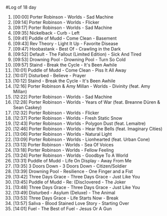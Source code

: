 #Log of 18 day

1. [00:00] Porter Robinson - Worlds - Sad Machine
1. [09:14] Porter Robinson - Worlds - Flicker
1. [09:17] Porter Robinson - Worlds - Sad Machine
1. [09:35] Nickelback - Curb - Left
1. [09:41] Puddle of Mudd - Come Clean - Basement
1. [09:43] Rev Theory - Light It Up - Favorite Disease
1. [09:47] Hoobastank - Best Of - Crawling in the Dark
1. [09:52] Default - The Fallout (Limited Edition) - Sick And Tired
1. [09:53] Drowning Pool - Drowning Pool - Turn So Cold
1. [09:57] Staind - Break the Cycle - It's Been Awhile
1. [10:01] Puddle of Mudd - Come Clean - Piss It All Away
1. [10:07] Disturbed - Believe - Prayer
1. [10:12] Staind - Break the Cycle - It's Been Awhile
1. [12:16] Porter Robinson & Amy Millan - Worlds - Divinity (feat. Amy Millan)
1. [12:22] Porter Robinson - Worlds - Sad Machine
1. [12:28] Porter Robinson - Worlds - Years of War (feat. Breanne Düren & Sean Caskey)
1. [12:32] Porter Robinson - Worlds - Flicker
1. [12:37] Porter Robinson - Worlds - Fresh Static Snow
1. [12:43] Porter Robinson - Worlds - Polygon Dust (feat. Lemaitre)
1. [12:46] Porter Robinson - Worlds - Hear the Bells (feat. Imaginary Cities)
1. [13:06] Porter Robinson - Worlds - Natural Light
1. [13:09] Porter Robinson - Worlds - Lionhearted (feat. Urban Cone)
1. [13:13] Porter Robinson - Worlds - Sea Of Voices
1. [13:18] Porter Robinson - Worlds - Fellow Feeling
1. [13:24] Porter Robinson - Worlds - Goodbye To A World
1. [13:31] Puddle of Mudd - Life On Display - Away From Me
1. [13:35] 3 Doors Down - 3 Doors Down - Citizen/Soldier
1. [13:39] Drowning Pool - Resilience - One Finger and a Fist
1. [13:42] Three Days Grace - Three Days Grace - Just Like You
1. [13:45] Puddle of Mudd - Re: (Disc)overed - The Joker
1. [13:48] Three Days Grace - Three Days Grace - Just Like You
1. [13:49] Disturbed - Asylum (Deluxe) - The Animal
1. [13:53] Three Days Grace - Life Starts Now - Break
1. [13:57] Saliva - Blood Stained Love Story - Starting Over
1. [14:01] Fuel - The Best of Fuel - Jesus Or A Gun
